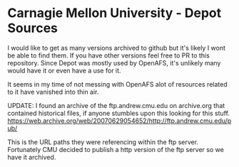 # Carnagie Mellon University - Depot Sources

I would like to get as many versions archived to github but it's likely I wont be able to find them. If you have other versions feel free to PR to this repository. Since Depot was mostly used by OpenAFS, it's unlikely many would have it or even have a use for it.

It seems in my time of not messing with OpenAFS alot of resources related to it have vanished into thin air. 

UPDATE: I found an archive of the ftp.andrew.cmu.edu on archive.org that contained historical files, if anyone stumbles upon this looking for this stuff.
https://web.archive.org/web/20070629054652/http://ftp.andrew.cmu.edu/pub/

This is the URL paths they were referencing within the ftp server. Fortunately CMU decided to publish a http version of the ftp server so we have it archived. 
